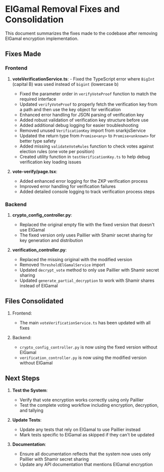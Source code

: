 # ElGamal Removal Fixes and Consolidation

This document summarizes the fixes made to the codebase after removing ElGamal encryption implementation.

## Fixes Made

### Frontend

1. **voteVerificationService.ts**:   - Fixed the TypeScript error where `BigInt` (capital B) was used instead of `bigint` (lowercase b)
   - Fixed the parameter order in `verifyVoteProof` function to match the required interface
   - Updated `verifyVoteProof` to properly fetch the verification key from a path and then use the key object for verification
   - Enhanced error handling for JSON parsing of verification key
   - Added robust validation of verification key structure before use
   - Added additional debug logging for easier troubleshooting
   - Removed unused `VerificationKey` import from snarkjsService
   - Updated the return type from `Promise<any>` to `Promise<unknown>` for better type safety
   - Added missing `validateVoteRules` function to check votes against election rules (one vote per position)
   - Created utility function in `testVerificationKey.ts` to help debug verification key loading issues

2. **vote-verify/page.tsx**:
   - Added enhanced error logging for the ZKP verification process
   - Improved error handling for verification failures 
   - Added detailed console logging to track verification process steps

### Backend

1. **crypto_config_controller.py**:
   - Replaced the original empty file with the fixed version that doesn't use ElGamal
   - The fixed version only uses Paillier with Shamir secret sharing for key generation and distribution

2. **verification_controller.py**:
   - Replaced the missing original with the modified version
   - Removed `ThresholdElGamalService` import
   - Updated `decrypt_vote` method to only use Paillier with Shamir secret sharing
   - Updated `generate_partial_decryption` to work with Shamir shares instead of ElGamal

## Files Consolidated

1. Frontend:
   - The main `voteVerificationService.ts` has been updated with all fixes

2. Backend:
   - `crypto_config_controller.py` is now using the fixed version without ElGamal
   - `verification_controller.py` is now using the modified version without ElGamal

## Next Steps

1. **Test the System**:
   - Verify that vote encryption works correctly using only Paillier
   - Test the complete voting workflow including encryption, decryption, and tallying

2. **Update Tests**:
   - Update any tests that rely on ElGamal to use Paillier instead
   - Mark tests specific to ElGamal as skipped if they can't be updated

3. **Documentation**:
   - Ensure all documentation reflects that the system now uses only Paillier with Shamir secret sharing
   - Update any API documentation that mentions ElGamal encryption
